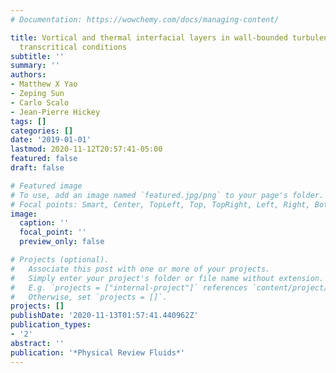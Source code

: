 ```yaml
---
# Documentation: https://wowchemy.com/docs/managing-content/

title: Vortical and thermal interfacial layers in wall-bounded turbulent flows under
  transcritical conditions
subtitle: ''
summary: ''
authors:
- Matthew X Yao
- Zeping Sun
- Carlo Scalo
- Jean-Pierre Hickey
tags: []
categories: []
date: '2019-01-01'
lastmod: 2020-11-12T20:57:41-05:00
featured: false
draft: false

# Featured image
# To use, add an image named `featured.jpg/png` to your page's folder.
# Focal points: Smart, Center, TopLeft, Top, TopRight, Left, Right, BottomLeft, Bottom, BottomRight.
image:
  caption: ''
  focal_point: ''
  preview_only: false

# Projects (optional).
#   Associate this post with one or more of your projects.
#   Simply enter your project's folder or file name without extension.
#   E.g. `projects = ["internal-project"]` references `content/project/deep-learning/index.md`.
#   Otherwise, set `projects = []`.
projects: []
publishDate: '2020-11-13T01:57:41.440962Z'
publication_types:
- '2'
abstract: ''
publication: '*Physical Review Fluids*'
---
```


